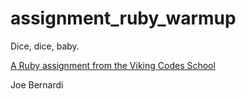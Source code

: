 assignment_ruby_warmup
======================

Dice, dice, baby.

[A Ruby assignment from the Viking Codes School](http://www.vikingcodeschool.com)

Joe Bernardi